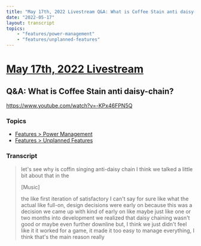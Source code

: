 ```yaml
---
title: "May 17th, 2022 Livestream Q&A: What is Coffee Stain anti daisy-chain?"
date: "2022-05-17"
layout: transcript
topics:
    - "features/power-management"
    - "features/unplanned-features"
---
```

# [May 17th, 2022 Livestream](../2022-05-17.md)
## Q&A: What is Coffee Stain anti daisy-chain?
https://www.youtube.com/watch?v=-KPx46FPN5Q

### Topics
* [Features > Power Management](../topics/features/power-management.md)
* [Features > Unplanned Features](../topics/features/unplanned-features.md)

### Transcript

> let's see why is coffin singing anti-daisy chain I think we talked a little bit about that in the
>
> [Music]
>
> the like first iteration of satisfactory I can't say for sure like what the actual like full-on, design decisions were early on because this was a decision we came up with kind of early on like maybe just like one or two months into development we realized that daisy chaining wasn't good or maybe even further downline but, I think we just didn't feel like it it worked for a game, it made it too easy to manage everything, I think that's the main reason really
